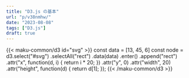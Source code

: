 ```yaml
---
title: "D3.js の基本"
url: "p/v38nmhw/"
date: "2023-08-08"
tags: ["D3.js"]
draft: true
---
```


{{< maku-common/d3 id="svg" >}}
const data = [13, 45, 6]
const node = d3.select("#svg")
  .selectAll("rect")
  .data(data)
  .enter()
  .append("rect")
  .attr("x", function(d, i) { return i * 20; })
  .attr("y", 0)
  .attr("width", 20)
  .attr("height", function(d) { return d[1]; });
{{< /maku-common/d3 >}}

